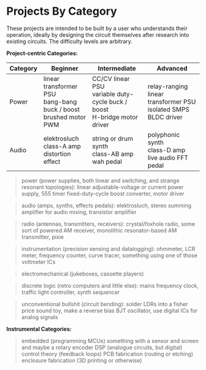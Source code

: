# Projects By Category

These projects are intended to be built by a user who understands their operation, ideally by designing the circuit themselves after research into existing circuits.
The difficulty levels are arbitrary.

**Project-centric Categories:**

| Category | Beginner | Intermediate | Advanced |
|---|---|---|---|
| Power | linear transformer PSU <br> bang-bang buck / boost <br> brushed motor PWM | CC/CV linear PSU <br> variable duty-cycle buck / boost <br> H-bridge motor driver | relay-ranging linear transformer PSU <br> isolated SMPS <br> BLDC driver|
| Audio | elektrosluch <br> class-A amp <br> distortion effect | string or drum synth <br> class-AB amp <br> wah pedal | polyphonic synth <br> class-D amp <br> live audio FFT pedal |

>power (power supplies, both linear and switching, and strange resonant topologies): linear adjustable-voltage or current power supply, 555 timer fixed-duty-cycle boost converter, motor driver

>audio (amps, synths, effects pedals): elektrosluch, stereo summing amplifier for audio mixing, transistor amplifier

>radio (antennas, transmitters, receivers): crystal/foxhole radio, some sort of powered AM receiver, monolithic resonator-based AM transmitter, pixie

>instrumentation (precision sensing and datalogging): ohmmeter, LCR meter, frequency counter, curve tracer, something using one of those voltmeter ICs

>electromechanical (jukeboxes, cassette players)

>discrete logic (retro computers and little else): mains frequency clock, traffic light controller, synth sequencer

>unconventional bullshit (circuit bending): solder LDRs into a fisher price sound toy, make a reverse bias BJT oscillator, use digital ICs for analog signals


**Instrumental Categories:**



>embedded (programming MCUs)
>something with a sensor and screen and maybe a rotary encoder
>DSP (analogue circuits, but digital)
>control theory (feedback loops)
>PCB fabrication (routing or etching)
>enclosure fabrication (3D printing or otherwise)

